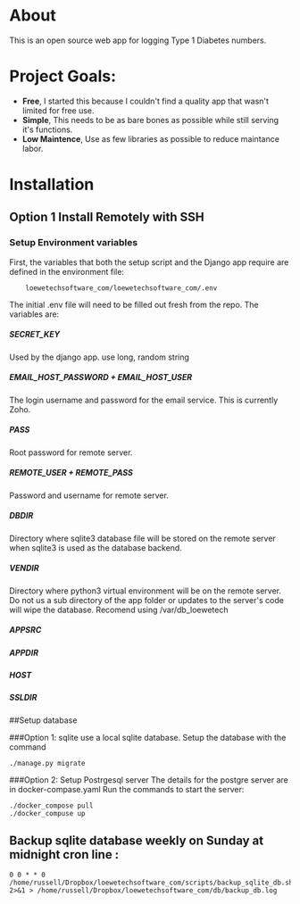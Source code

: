 # About 

This is an open source web app for logging Type 1 Diabetes numbers.

# Project Goals:



- **Free**, I started this because I couldn't find a quality app that wasn't limited for free use.
- **Simple**, This needs to be as bare bones as possible while still serving it's functions.
- **Low Maintence**, Use as few libraries as possible to reduce maintance labor.


# Installation

## Option 1 Install Remotely with SSH

### Setup Environment variables

First, the variables that both the setup script and the Django app require
are defined in the environment file:

		loewetechsoftware_com/loewetechsoftware_com/.env

The initial .env file will need to be filled out fresh from the repo.
The variables are:

##### SECRET_KEY

Used by the django app. use long, random string

##### EMAIL_HOST_PASSWORD + EMAIL_HOST_USER

The login username and password for the email service. This is currently
Zoho.

##### PASS

Root password for remote server.

##### REMOTE_USER + REMOTE_PASS

Password and username for remote server.

##### DBDIR

Directory where sqlite3 database file will be stored on the remote server
when sqlite3 is used as the database backend.

##### VENDIR

Directory where python3 virtual environment will be on the remote server. 
Do not us a sub directory of the app folder or updates to the server's code
will wipe the database. Recomend using /var/db_loewetech

##### APPSRC
##### APPDIR
##### HOST
##### SSLDIR

##Setup database

###Option 1: sqlite
use a local sqlite database. Setup the database with the command


	./manage.py migrate

###Option 2: Setup Postrgesql server
The details for the postgre server are in docker-compase.yaml
Run the commands to start the server:

    ./docker_compose pull
    ./docker_compuse up



## Backup sqlite database weekly on Sunday at midnight cron line :

    0 0 * * 0 /home/russell/Dropbox/loewetechsoftware_com/scripts/backup_sqlite_db.sh  2>&1 > /home/russell/Dropbox/loewetechsoftware_com/db/backup_db.log
